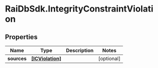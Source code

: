 # RaiDbSdk.IntegrityConstraintViolation

## Properties

Name | Type | Description | Notes
------------ | ------------- | ------------- | -------------
**sources** | [**[ICViolation]**](ICViolation.md) |  | [optional] 


